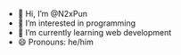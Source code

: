 - 👋 Hi, I’m @N2xPun
- 👀 I’m interested in programming
- 🌱 I’m currently learning web development
- 😄 Pronouns: he/him
